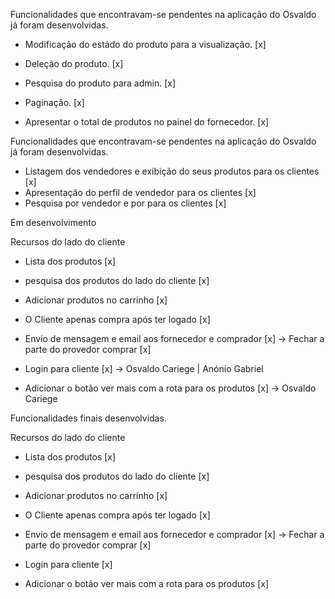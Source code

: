 Funcionalidades que encontravam-se pendentes na aplicação do Osvaldo já foram desenvolvidas.

- Modificação do estádo do produto para a visualização. [x]
- Deleção do produto. [x]
- Pesquisa do produto para admin. [x]
- Paginação. [x]

- Apresentar o total de produtos no painel do fornecedor. [x]

Funcionalidades que encontravam-se pendentes na aplicação do Osvaldo já foram desenvolvidas.

- Listagem dos vendedores e exibição do seus produtos para os clientes [x]
- Apresentação do perfil de vendedor para os clientes [x]
- Pesquisa por vendedor e por para os clientes [x]

Em desenvolvimento

Recursos do lado do cliente
- Lista dos produtos [x]
- pesquisa dos produtos do lado do cliente [x]

- Adicionar produtos no carrinho [x]
- O Cliente apenas compra após ter logado [x]
- Envio de mensagem e email aos fornecedor e comprador [x] -> Fechar a parte do provedor comprar [x]
  
- Login para cliente [x] -> Osvaldo Cariege | Anónio Gabriel
- Adicionar o botão ver mais com a rota para os produtos [x] -> Osvaldo Cariege
  
Funcionalidades finais desenvolvidas.

Recursos do lado do cliente
- Lista dos produtos [x]
- pesquisa dos produtos do lado do cliente [x]

- Adicionar produtos no carrinho [x]
- O Cliente apenas compra após ter logado [x]
- Envio de mensagem e email aos fornecedor e comprador [x] -> Fechar a parte do provedor comprar [x]
  
- Login para cliente [x]
- Adicionar o botão ver mais com a rota para os produtos [x]